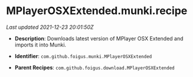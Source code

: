 # MPlayerOSXExtended.munki.recipe

_Last updated 2021-12-23 20:01:50Z_

- **Description**: Downloads latest version of MPlayer OSX Extended and imports it into Munki.

- **Identifier**: `com.github.foigus.munki.MPlayerOSXExtended`

- **Parent Recipes**: `com.github.foigus.download.MPlayerOSXExtended`
